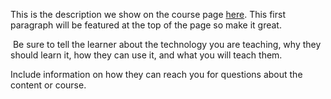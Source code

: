 This is the description we show on the course page [here](https://lab.github.com/Barthdry/time-management-markup-language). This first paragraph will be featured at the top of the page so make it great.
​

​
Be sure to tell the learner about the technology you are teaching, why they should learn it, how they can use it, and what you will teach them.
​


Include information on how they can reach you for questions about the content or course. 